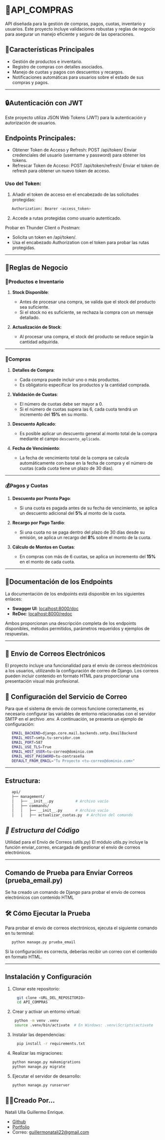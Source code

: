 # **💸API_COMPRAS**

API diseñada para la gestión de compras, pagos, cuotas, inventario y usuarios. Este proyecto incluye validaciones robustas y reglas de negocio para asegurar un manejo eficiente y seguro de las operaciones.

## **🌟Características Principales**
- Gestión de productos e inventario.
- Registro de compras con detalles asociados.
- Manejo de cuotas y pagos con descuentos y recargos.
- Notificaciones automáticas para usuarios sobre el estado de sus compras y pagos.

---

## **🔒Autenticación con JWT**
Este proyecto utiliza JSON Web Tokens (JWT) para la autenticación y autorización de usuarios.

## Endpoints Principales:
   - Obtener Token de Acceso y Refresh:
         POST /api/token/
Enviar credenciales del usuario (username y password) para obtener los tokens.
   - Refrescar Token de Acceso:
         POST /api/token/refresh/
Enviar el token de refresh para obtener un nuevo token de acceso.

### Uso del Token:
1. Añadir el token de acceso en el encabezado de las solicitudes protegidas:

```bash
   Authorization: Bearer <access_token>
```
2. Accede a rutas protegidas como usuario autenticado.

Probar en Thunder Client o Postman:
- Solicita un token en /api/token/.
- Usa el encabezado Authorization con el token para probar las rutas protegidas.
---

## **💼Reglas de Negocio**

### **📝Productos e Inventario**
1. **Stock Disponible**: 
   - Antes de procesar una compra, se valida que el stock del producto sea suficiente.
   - Si el stock no es suficiente, se rechaza la compra con un mensaje detallado.

2. **Actualización de Stock**:
   - Al procesar una compra, el stock del producto se reduce según la cantidad adquirida.

---

### **🛒Compras**
1. **Detalles de Compra**:
   - Cada compra puede incluir uno o más productos.
   - Es obligatorio especificar los productos y la cantidad comprada.

2. **Validación de Cuotas**:
   - El número de cuotas debe ser mayor a 0.
   - Si el número de cuotas supera las 6, cada cuota tendrá un incremento del **15%** en su monto.

3. **Descuento Aplicado**:
   - Es posible aplicar un descuento general al monto total de la compra mediante el campo `descuento_aplicado`.

4. **Fecha de Vencimiento**:
   - La fecha de vencimiento total de la compra se calcula automáticamente con base en la fecha de compra y el número de cuotas (cada cuota tiene un plazo de 30 días).

---

### **💰Pagos y Cuotas**
1. **Descuento por Pronto Pago**:
   - Si una cuota es pagada antes de su fecha de vencimiento, se aplica un descuento adicional del **5%** al monto de la cuota.

2. **Recargo por Pago Tardío**:
   - Si una cuota no se paga dentro del plazo de 30 días desde su emisión, se aplica un recargo del **8%** sobre el monto de la cuota.

3. **Cálculo de Montos en Cuotas**:
   - En compras con más de 6 cuotas, se aplica un incremento del **15%** en el monto de cada cuota.

---

## **📄Documentación de los Endpoints**
La documentación de los endpoints está disponible en los siguientes enlaces:
- **Swagger UI**: [localhost:8000/doc](http://localhost:8000/doc)
- **ReDoc**: [localhost:8000/redoc](http://localhost:8000/redoc)

Ambos proporcionan una descripción completa de los endpoints disponibles, métodos permitidos, parámetros requeridos y ejemplos de respuestas.

---

## **📧 Envío de Correos Electrónicos**
El proyecto incluye una funcionalidad para el envío de correos electrónicos a los usuarios, utilizando la configuración de correo de Django. Los correos pueden incluir contenido en formato HTML para proporcionar una presentación visual más profesional.

## **🚀 Configuración del Servicio de Correo**
Para que el sistema de envío de correos funcione correctamente, es necesario configurar las variables de entorno relacionadas con el servidor SMTP en el archivo .env. A continuación, se presenta un ejemplo de configuración:
```bash
   EMAIL_BACKEND=django.core.mail.backends.smtp.EmailBackend
   EMAIL_HOST=smtp.tu-servidor.com
   EMAIL_PORT=587
   EMAIL_USE_TLS=True
   EMAIL_HOST_USER=tu-correo@dominio.com
   EMAIL_HOST_PASSWORD=tu-contraseña
   DEFAULT_FROM_EMAIL="Tu Proyecto <tu-correo@dominio.com>"
```
---

## **Estructura:**
```bash
   api/
   ├── management/
   │   ├── __init__.py          # Archivo vacío
   │   ├── commands/
   │   │   ├── __init__.py      # Archivo vacío
   │   │   ├── actualizar_cuotas.py  # Archivo del comando
```

## *🔧 Estructura del Código*
Utilidad para el Envío de Correos (utils.py)
El módulo utils.py incluye la función enviar_correo, encargada de gestionar el envío de correos electrónicos.

---

## Comando de Prueba para Enviar Correos (prueba_email.py)
Se ha creado un comando de Django para probar el envío de correos electrónicos con contenido HTML

## **🛠 Cómo Ejecutar la Prueba**
Para probar el envío de correos electrónicos, ejecuta el siguiente comando en tu terminal:

```bash
   python manage.py prueba_email
```
Si la configuración es correcta, deberías recibir un correo con el contenido en formato HTML.

---

## **Instalación y Configuración**
1. Clonar este repositorio:
   ```bash
     git clone <URL_DEL_REPOSITORIO>
     cd API_COMPRAS
   ```
2. Crear y activar un entorno virtual:
   ```bash
    python -m venv .venv
    source .venv/bin/activate  # En Windows: .venv\Scripts\activate
   ```
3. Instalar las dependencias:
   ```bash
     pip install -r requirements.txt
   ```
4. Realizar las migraciones:
     ```bash
     python manage.py makemigrations
     python manage.py migrate
     ```
5. Ejecutar el servidor de desarrollo:
     ```bash
     python manage.py runserver
     ```
## **💪🏼Creado Por...**
Natali Ulla Guillermo Enrique. 
- [Github](https://github.com/guille-nat)
- [Portfolio](https://nataliullacoder.com/)
- Correo: guillermonatali22@gmail.com

  
